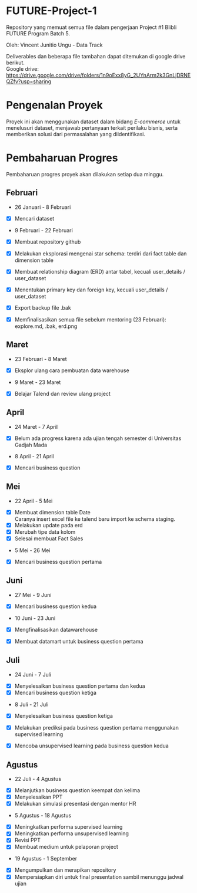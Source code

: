 # FUTURE-Project-1

Repository yang memuat semua file dalam pengerjaan Project #1 Blibli FUTURE Program Batch 5.

Oleh: Vincent Junitio Ungu - Data Track

Deliverables dan beberapa file tambahan dapat ditemukan di google drive berikut. \
Google drive: https://drive.google.com/drive/folders/1n9oExx8yG_2UYnArm2k3GnLjDRNEQZfv?usp=sharing


# Pengenalan Proyek
Proyek ini akan menggunakan dataset dalam bidang *E-commerce* untuk menelusuri dataset, menjawab pertanyaan terkait perilaku bisnis, serta memberikan solusi dari permasalahan yang diidentifikasi. 

# Pembaharuan Progres
Pembaharuan progres proyek akan dilakukan setiap dua minggu.

<h2> Februari </h2>

* 26 Januari - 8 Februari

- [X] Mencari dataset

* 9 Februari - 22 Februari

- [X] Membuat repository github
- [X] Melakukan eksplorasi mengenai star schema: terdiri dari fact table dan dimension table
- [X] Membuat relationship diagram (ERD) antar tabel, kecuali user_details / user_dataset
- [X] Menentukan primary key dan foreign key, kecuali user_details / user_dataset
- [X] Export backup file .bak
- [X] Memfinalisasikan semua file sebelum mentoring (23 Februari): explore.md, .bak, erd.png


<h2> Maret </h2>

* 23 Februari - 8 Maret

- [X] Eksplor ulang cara pembuatan data warehouse

* 9 Maret - 23 Maret

- [X] Belajar Talend dan review ulang project


<h2> April </h2>

* 24 Maret - 7 April

- [X] Belum ada progress karena ada ujian tengah semester di Universitas Gadjah Mada

* 8 April - 21 April

- [X] Mencari business question


<h2> Mei </h2>

* 22 April - 5 Mei

- [X] Membuat dimension table Date\
Caranya insert excel file ke talend baru import ke schema staging.
- [X] Melakukan update pada erd
- [X] Merubah tipe data kolom
- [X] Selesai membuat Fact Sales

* 5 Mei - 26 Mei

- [X] Mencari business question pertama


<h2> Juni </h2>

* 27 Mei - 9 Juni

- [X] Mencari business question kedua

* 10 Juni - 23 Juni

- [X] Mengfinalisasikan datawarehouse
- [X] Membuat datamart untuk business question pertama


<h2> Juli </h2>

* 24 Juni - 7 Juli
- [X] Menyelesaikan business question pertama dan kedua
- [X] Mencari business question ketiga

* 8 Juli - 21 Juli
- [X] Menyelesaikan business question ketiga
- [X] Melakukan prediksi pada business question pertama menggunakan supervised learning
- [X] Mencoba unsupervised learning pada business question kedua


<h2> Agustus </h2>

* 22 Juli - 4 Agustus
- [X] Melanjutkan business question keempat dan kelima
- [X] Menyelesaikan PPT
- [X] Melakukan simulasi presentasi dengan mentor HR

* 5 Agustus - 18 Agustus
- [X] Meningkatkan performa supervised learning
- [X] Meningkatkan performa unsupervised learning
- [X] Revisi PPT
- [X] Membuat medium untuk pelaporan project

* 19 Agustus - 1 September
- [X] Mengumpulkan dan merapikan repository
- [X] Mempersiapkan diri untuk final presentation sambil menunggu jadwal ujian
